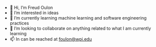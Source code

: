 - 👋 Hi, I’m Freud Oulon
- 👀 I’m interested in ideas
- 🌱 I’m currently learning machine learning and software engineering practices
- 💞️ I’m looking to collaborate on anything related to what I am currently learning
- 📫 In can be reached at foulon@wpi.edu


